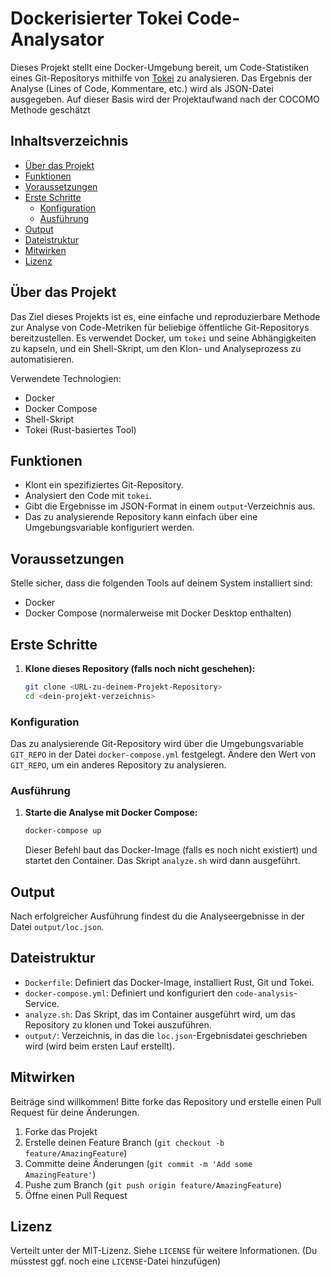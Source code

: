 # Dockerisierter Tokei Code-Analysator

Dieses Projekt stellt eine Docker-Umgebung bereit, um Code-Statistiken eines Git-Repositorys mithilfe von [Tokei](https://github.com/XAMPPRocky/tokei) zu analysieren. Das Ergebnis der Analyse (Lines of Code, Kommentare, etc.) wird als JSON-Datei ausgegeben. Auf dieser Basis wird der Projektaufwand nach der COCOMO Methode geschätzt

## Inhaltsverzeichnis

* [Über das Projekt](#über-das-projekt)
* [Funktionen](#funktionen)
* [Voraussetzungen](#voraussetzungen)
* [Erste Schritte](#erste-schritte)
  * [Konfiguration](#konfiguration)
  * [Ausführung](#ausführung)
* [Output](#output)
* [Dateistruktur](#dateistruktur)
* [Mitwirken](#mitwirken)
* [Lizenz](#lizenz)

## Über das Projekt

Das Ziel dieses Projekts ist es, eine einfache und reproduzierbare Methode zur Analyse von Code-Metriken für beliebige öffentliche Git-Repositorys bereitzustellen. Es verwendet Docker, um `tokei` und seine Abhängigkeiten zu kapseln, und ein Shell-Skript, um den Klon- und Analyseprozess zu automatisieren.

Verwendete Technologien:
*   Docker
*   Docker Compose
*   Shell-Skript
*   Tokei (Rust-basiertes Tool)

## Funktionen

*   Klont ein spezifiziertes Git-Repository.
*   Analysiert den Code mit `tokei`.
*   Gibt die Ergebnisse im JSON-Format in einem `output`-Verzeichnis aus.
*   Das zu analysierende Repository kann einfach über eine Umgebungsvariable konfiguriert werden.

## Voraussetzungen

Stelle sicher, dass die folgenden Tools auf deinem System installiert sind:

*   Docker
*   Docker Compose (normalerweise mit Docker Desktop enthalten)

## Erste Schritte

1.  **Klone dieses Repository (falls noch nicht geschehen):**
    ```sh
    git clone <URL-zu-deinem-Projekt-Repository>
    cd <dein-projekt-verzeichnis>
    ```

### Konfiguration

Das zu analysierende Git-Repository wird über die Umgebungsvariable `GIT_REPO` in der Datei `docker-compose.yml` festgelegt.
Ändere den Wert von `GIT_REPO`, um ein anderes Repository zu analysieren.

### Ausführung

1.  **Starte die Analyse mit Docker Compose:**
    ```sh
    docker-compose up
    ```
    Dieser Befehl baut das Docker-Image (falls es noch nicht existiert) und startet den Container. Das Skript `analyze.sh` wird dann ausgeführt.

## Output

Nach erfolgreicher Ausführung findest du die Analyseergebnisse in der Datei `output/loc.json`.

## Dateistruktur

*   `Dockerfile`: Definiert das Docker-Image, installiert Rust, Git und Tokei.
*   `docker-compose.yml`: Definiert und konfiguriert den `code-analysis`-Service.
*   `analyze.sh`: Das Skript, das im Container ausgeführt wird, um das Repository zu klonen und Tokei auszuführen.
*   `output/`: Verzeichnis, in das die `loc.json`-Ergebnisdatei geschrieben wird (wird beim ersten Lauf erstellt).

## Mitwirken

Beiträge sind willkommen! Bitte forke das Repository und erstelle einen Pull Request für deine Änderungen.

1.  Forke das Projekt
2.  Erstelle deinen Feature Branch (`git checkout -b feature/AmazingFeature`)
3.  Committe deine Änderungen (`git commit -m 'Add some AmazingFeature'`)
4.  Pushe zum Branch (`git push origin feature/AmazingFeature`)
5.  Öffne einen Pull Request

## Lizenz

Verteilt unter der MIT-Lizenz. Siehe `LICENSE` für weitere Informationen. (Du müsstest ggf. noch eine `LICENSE`-Datei hinzufügen)
